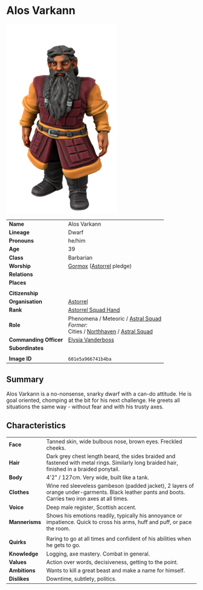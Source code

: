# Alos Varkann

<img src="https://raw.githubusercontent.com/jesskelsall/astarus-images/main/characters/portraits/601e5a966741b4ba.png" height="500" />

|||
| --- | --- |
| **Name** | Alos Varkann | character.3
| **Lineage** | Dwarf |
| **Pronouns** | he/him |
| **Age** | 39 |
| **Class** | Barbarian |
| **Worship** | [Gormox](../gods/deities/gormox.md) ([Astorrel](../organisations/astorrel/astorrel.md) pledge) |
| **Relations** | |
| **Places** | |
|||
| **Citizenship** | |
| **Organisation** | [Astorrel](../organisations/astorrel/astorrel.md) |
| **Rank** | [Astorrel Squad Hand](../organisations/astorrel/ranks/astorrel-squad-hand.md) |
| **Role** | Phenomena / Meteoric / [Astral Squad](../organisations/astorrel/squads/astral-squad.md)<br>*Former:*<br>Cities / [Northhaven](../places/cities/northhaven.md) / [Astral Squad](../organisations/astorrel/squads/astral-squad.md) |
| **Commanding Officer** | [Elysia Vanderboss](elysia-vanderboss.md) |
| **Subordinates** | |
|||
| **Image ID** | `601e5a966741b4ba` |

## Summary

Alos Varkann is a no-nonsense, snarky dwarf with a can-do attitude. He is goal oriented, chomping at the bit for his next challenge. He greets all situations the same way - without fear and with his trusty axes.

## Characteristics

| | |
| --- | --- |
| **Face** | Tanned skin, wide bulbous nose, brown eyes. Freckled cheeks. | characteristics.2
| **Hair** | Dark grey chest length beard, the sides braided and fastened with metal rings. Similarly long braided hair, finished in a braided ponytail. |
| **Body** | 4'2" / 127cm. Very wide, built like a tank. |
| **Clothes** | Wine red sleeveless gambeson (padded jacket), 2 layers of orange under-garments. Black leather pants and boots. Carries two iron axes at all times. |
| **Voice** | Deep male register, Scottish accent. |
| **Mannerisms** | Shows his emotions readily, typically his annoyance or impatience. Quick to cross his arms, huff and puff, or pace the room. |
| | |
| **Quirks** | Raring to go at all times and confident of his abilities when he gets to go. |
| **Knowledge** | Logging, axe mastery. Combat in general. |
| **Values** | Action over words, decisiveness, getting to the point. |
| **Ambitions** | Wants to kill a great beast and make a name for himself. |
| **Dislikes** | Downtime, subtlety, politics. |
